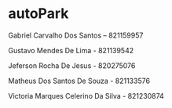 # autoPark

Gabriel Carvalho Dos Santos – 821159957

Gustavo Mendes De Lima - 821139542

Jeferson Rocha De Jesus - 820275076

Matheus Dos Santos De Souza - 821133576

Victoria Marques Celerino Da Silva - 821230874
